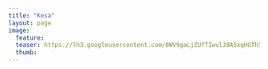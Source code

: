 ```yaml
---
title: "Kesä"
layout: page
image:
  feature:
  teaser: https://lh3.googleusercontent.com/0WV9gaLjZUfTIwvlJ8ASxqHGThSLJ1h2Uue1ropbLLw=w245-h163-no
  thumb:
---
```

